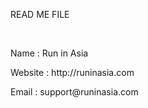<p>READ ME FILE</p>
<br >
<p>Name  :   Run in Asia</p>
<p>Website : http://runinasia.com</p>
<p>Email : support@runinasia.com</p>
